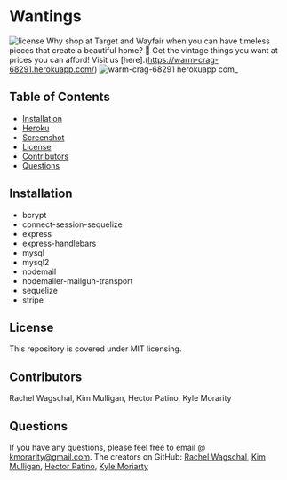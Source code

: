 # Wantings
  ![license](https://img.shields.io/badge/License-MIT-brightgreen.svg)
   Why shop at Target and Wayfair when you can have timeless pieces that create a beautiful home? 🦄 Get the vintage things you want at prices you can afford!
   Visit us [here].(https://warm-crag-68291.herokuapp.com/)
  ![warm-crag-68291 herokuapp com_](https://user-images.githubusercontent.com/67935542/100580624-22cb4a80-329b-11eb-81d6-08f81ce2627c.png)
  ## Table of Contents
  - [Installation](#Installation)
  - [Heroku](#Heroku)
  - [Screenshot](#Screenshot)
  - [License](#License)
  - [Contributors](#Contributors)
  - [Questions](#Questions)
  ## Installation
   * bcrypt
   * connect-session-sequelize
   * express
   * express-handlebars
   * mysql
   * mysql2
   * nodemail
   * nodemailer-mailgun-transport
   * sequelize
   * stripe
  ## License
  This repository is covered under MIT licensing.
  ## Contributors
  Rachel Wagschal, Kim Mulligan, Hector Patino, Kyle Morarity 
  ## Questions
  If you have any questions, please feel free to email @ kmorarity@gmail.com.
  The creators on GitHub: [Rachel Wagschal](https://github.com/rawagschal), [Kim Mulligan](https://github.com/Kimmulligan), [Hector Patino](https://github.com/patinoman), [Kyle Moriarty](https://github.com/km4891) 
